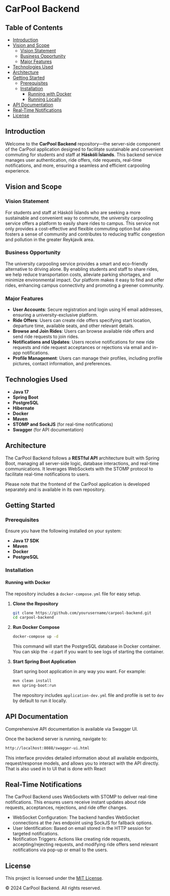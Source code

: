 # CarPool Backend

## Table of Contents

- [Introduction](#introduction)
- [Vision and Scope](#vision-and-scope)
  - [Vision Statement](#vision-statement)
  - [Business Opportunity](#business-opportunity)
  - [Major Features](#major-features)
- [Technologies Used](#technologies-used)
- [Architecture](#architecture)
- [Getting Started](#getting-started)
  - [Prerequisites](#prerequisites)
  - [Installation](#installation)
    - [Running with Docker](#running-with-docker)
    - [Running Locally](#running-locally)
- [API Documentation](#api-documentation)
- [Real-Time Notifications](#real-time-notifications)
- [License](#license)

## Introduction

Welcome to the **CarPool Backend** repository—the server-side component of the CarPool application designed to facilitate sustainable and convenient commuting for students and staff at **Háskóli Íslands**. This backend service manages user authentication, ride offers, ride requests, real-time notifications, and more, ensuring a seamless and efficient carpooling experience.

## Vision and Scope

### Vision Statement

For students and staff at Háskóli Íslands who are seeking a more sustainable and convenient way to commute, the university carpooling service offers a platform to easily share rides to campus. This service not only provides a cost-effective and flexible commuting option but also fosters a sense of community and contributes to reducing traffic congestion and pollution in the greater Reykjavík area.

### Business Opportunity

The university carpooling service provides a smart and eco-friendly alternative to driving alone. By enabling students and staff to share rides, we help reduce transportation costs, alleviate parking shortages, and minimize environmental impact. Our platform makes it easy to find and offer rides, enhancing campus connectivity and promoting a greener community.

### Major Features

- **User Accounts**: Secure registration and login using HÍ email addresses, ensuring a university-exclusive platform.
- **Ride Offers**: Users can create ride offers specifying start location, departure time, available seats, and other relevant details.
- **Browse and Join Rides**: Users can browse available ride offers and send ride requests to join rides.
- **Notifications and Updates**: Users receive notifications for new ride requests and ride request acceptances or rejections via email and in-app notifications.
- **Profile Management**: Users can manage their profiles, including profile pictures, contact information, and preferences.

## Technologies Used

- **Java 17**
- **Spring Boot**
- **PostgreSQL**
- **Hibernate**
- **Docker**
- **Maven**
- **STOMP and SockJS** (for real-time notifications)
- **Swagger** (for API documentation)

## Architecture

The CarPool Backend follows a **RESTful API** architecture built with Spring Boot, managing all server-side logic, database interactions, and real-time communications. It leverages WebSockets with the STOMP protocol to facilitate real-time notifications to users.

Please note that the frontend of the CarPool application is developed separately and is available in its own repository.

## Getting Started

### Prerequisites

Ensure you have the following installed on your system:

- **Java 17 SDK**
- **Maven**
- **Docker**
- **PostgreSQL**

### Installation

#### Running with Docker

The repository includes a `docker-compose.yml` file for easy setup.

1. **Clone the Repository**

   ```bash
   git clone https://github.com/yourusername/carpool-backend.git
   cd carpool-backend
   ```

2. **Run Docker Compose**

   ```bash
   docker-compose up -d
   ```
   This command will start the PostgreSQL database in Docker container. You can skip the `-d` part if you want to see logs of starting the container.

3. **Start Spring Boot Application**

   Start spring boot application in any way you want. For example:
   ```bash
   mvn clean install
   mvn spring-boot:run
   ```

   The repository includes `application-dev.yml` file and profile is set to `dev` by default to run it locally.

## API Documentation
Comprehensive API documentation is available via Swagger UI.

Once the backend server is running, navigate to:

```bash
http://localhost:8088/swagger-ui.html
```
This interface provides detailed information about all available endpoints, request/response models, and allows you to interact with the API directly. That is also used in to UI that is done with React

## Real-Time Notifications

The CarPool Backend uses WebSockets with STOMP to deliver real-time notifications. This ensures users receive instant updates about ride requests, acceptances, rejections, and ride offer changes.

- WebSocket Configuration: The backend handles WebSocket connections at the /ws endpoint using SockJS for fallback options.
- User Identification: Based on email stored in the HTTP session for targeted notifications.
- Notification Triggers: Actions like creating ride requests, accepting/rejecting requests, and modifying ride offers send relevant notifications via pop-up or email to the users.

## License
This project is licensed under the [MIT License](LICENSE).

© 2024 CarPool Backend. All rights reserved.






